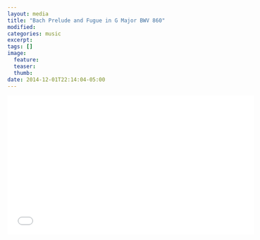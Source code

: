 ```yaml
---
layout: media
title: "Bach Prelude and Fugue in G Major BWV 860"
modified:
categories: music
excerpt:
tags: []
image:
  feature:
  teaser:
  thumb:
date: 2014-12-01T22:14:04-05:00
---
```


<iframe width="560" height="315" src="//www.youtube.com/embed/ZgCRsOR_BCA" frameborder="0" allowfullscreen></iframe>
